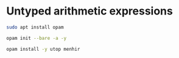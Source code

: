 # Untyped arithmetic expressions

```bash
sudo apt install opam
```

```bash
opam init --bare -a -y
```

```bash
opam install -y utop menhir
```
